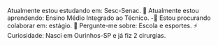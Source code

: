 Atualmente estou estudando em: Sesc-Senac.  🌱 Atualmente estou aprendendo: Ensino Médio Integrado ao Técnico. -👯 Estou procurando colaborar em:  estágio. 💬 Pergunte-me sobre: Escola e esportes.  ⚡ Curiosidade: Nasci em Ourinhos-SP e já fiz 2 cirurgias.
